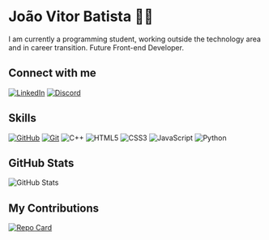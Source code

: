 # João Vitor Batista 👨‍💻
I am currently a programming student, working outside the technology area and in career transition. Future Front-end Developer.    

## Connect with me
[![LinkedIn](https://img.shields.io/badge/LinkedIn-000?style=for-the-badge&logo=linkedin&logoColor=0E76A8)](https://www.linkedin.com/in/joao-vitor-batista-/) [![Discord](https://img.shields.io/badge/Discord-000?style=for-the-badge&logo=discord)](https://www.discord.com/in/sucard/) 

## Skills
[![GitHub](https://img.shields.io/badge/GitHub-000?style=for-the-badge&logo=github&logoColor=fff)](https://docs.github.com/)  [![Git](https://img.shields.io/badge/Git-000?style=for-the-badge&logo=git&logoColor=fff)](https://git-scm.com/doc) ![C++](https://img.shields.io/badge/C%2B%2B-000?style=for-the-badge&logo=c%2B%2B&logoColor=white) ![HTML5](https://img.shields.io/badge/HTML5-000?style=for-the-badge&logo=html5&logoColor=white) ![CSS3](https://img.shields.io/badge/CSS3-000?style=for-the-badge&logo=css3&logoColor=white) 	![JavaScript](https://img.shields.io/badge/JavaScript-000?style=for-the-badge&logo=javascript&logoColor=white) ![Python](https://img.shields.io/badge/Python-000?style=for-the-badge&logo=python&logoColor=white)

## GitHub Stats

![GitHub Stats](https://github-readme-stats.vercel.app/api?username=sucard&theme=transparent&bg_color=000&border_color=30A3DC&show_icons=true&icon_color=30A3DC&title_color=E94D5F&hide_title=true&text_color=FFF)


## My Contributions

[![Repo Card](https://github-readme-stats.vercel.app/api/pin/?username=sucard&repo=dio-lab-open-source&bg_color=000&border_color=30A3DC&show_icons=true&icon_color=30A3DC&title_color=E94D5F&text_color=FFF)](https://github.com/sucard/dio-lab-open-source)

